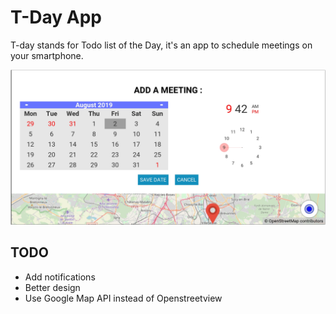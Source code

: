 T-Day App
================

T-day stands for Todo list of the Day, it's an app to schedule meetings on your
smartphone.

![App](./example.png)

TODO
-----

- Add notifications
- Better design
- Use Google Map API instead of Openstreetview
